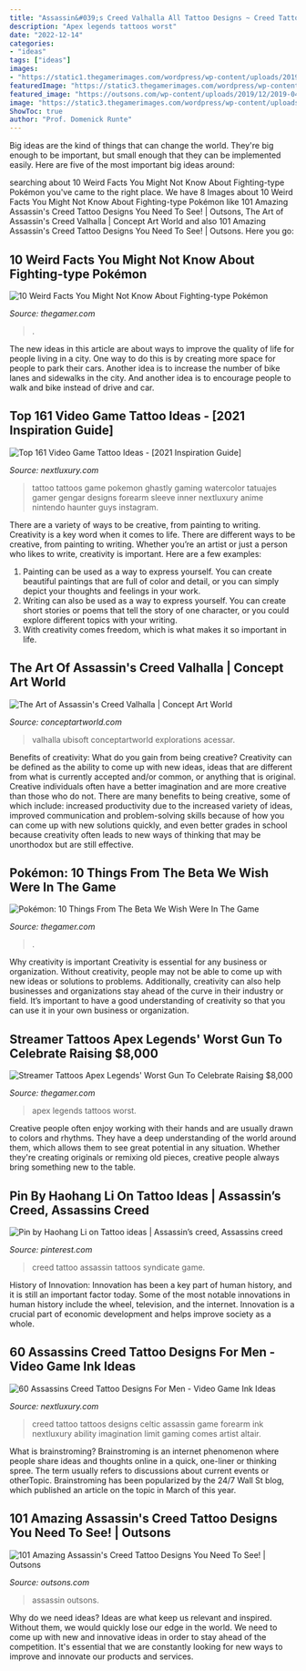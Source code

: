 ```yaml
---
title: "Assassin&#039;s Creed Valhalla All Tattoo Designs ~ Creed Tattoo Tattoos Designs Celtic Assassin Game Forearm Ink Nextluxury Ability Imagination Limit Gaming Comes Artist Altair"
description: "Apex legends tattoos worst"
date: "2022-12-14"
categories:
- "ideas"
tags: ["ideas"]
images:
- "https://static1.thegamerimages.com/wordpress/wp-content/uploads/2019/07/Mozambique-via-Nico-on-Twitter.jpg"
featuredImage: "https://static3.thegamerimages.com/wordpress/wp-content/uploads/2020/09/pjimage-2020-09-10T040632.849.jpg"
featured_image: "https://outsons.com/wp-content/uploads/2019/12/2019-04-26-02.14.25-2030009948076076621_assasinscreedtattoo-1024x1024.jpg"
image: "https://static3.thegamerimages.com/wordpress/wp-content/uploads/2020/09/pjimage-2020-09-10T040632.849.jpg"
ShowToc: true
author: "Prof. Domenick Runte"
---
```



Big ideas are the kind of things that can change the world. They're big enough to be important, but small enough that they can be implemented easily. Here are five of the most important big ideas around: 

	

		
searching about 10 Weird Facts You Might Not Know About Fighting-type Pokémon you've came to the right place. We have 8 Images about 10 Weird Facts You Might Not Know About Fighting-type Pokémon like 101 Amazing Assassin&#039;s Creed Tattoo Designs You Need To See! | Outsons, The Art of Assassin&#039;s Creed Valhalla | Concept Art World and also 101 Amazing Assassin&#039;s Creed Tattoo Designs You Need To See! | Outsons. Here you go:
		
    
## 10 Weird Facts You Might Not Know About Fighting-type Pokémon

<img loading=lazy src="https://static1.thegamerimages.com/wordpress/wp-content/uploads/2020/06/Weird-Fighting-Type-Lead.jpg" onerror="this.onerror=null;this.src='https://tse4.mm.bing.net/th?id=OIP.3EFIuQGFRyTDsUMW8rfkfAHaD5&amp;pid=15.1';" alt="10 Weird Facts You Might Not Know About Fighting-type Pokémon">

_Source: thegamer.com_

>. 

	

The new ideas in this article are about ways to improve the quality of life for people living in a city. One way to do this is by creating more space for people to park their cars. Another idea is to increase the number of bike lanes and sidewalks in the city. And another idea is to encourage people to walk and bike instead of drive and car.

    
## Top 161 Video Game Tattoo Ideas - [2021 Inspiration Guide]

<img loading=lazy src="https://nextluxury.com/wp-content/uploads/man-with-ghastly-video-game-watercolor-tattoo-on-inner-forearm.jpg" onerror="this.onerror=null;this.src='https://tse3.mm.bing.net/th?id=OIP.If1svD2022sZrFuMHMDofgHaHa&amp;pid=15.1';" alt="Top 161 Video Game Tattoo Ideas - [2021 Inspiration Guide]">

_Source: nextluxury.com_

>tattoo tattoos game pokemon ghastly gaming watercolor tatuajes gamer gengar designs forearm sleeve inner nextluxury anime nintendo haunter guys instagram. 

	

There are a variety of ways to be creative, from painting to writing.
Creativity is a key word when it comes to life. There are different ways to be creative, from painting to writing. Whether you’re an artist or just a person who likes to write, creativity is important. Here are a few examples: 
1. Painting can be used as a way to express yourself. You can create beautiful paintings that are full of color and detail, or you can simply depict your thoughts and feelings in your work. 
2. Writing can also be used as a way to express yourself. You can create short stories or poems that tell the story of one character, or you could explore different topics with your writing. 
3. With creativity comes freedom, which is what makes it so important in life.

    
## The Art Of Assassin&#039;s Creed Valhalla | Concept Art World

<img loading=lazy src="https://conceptartworld.com/wp-content/uploads/2021/03/The-Art-of-Assassins-Creed-Valhalla-02.jpg" onerror="this.onerror=null;this.src='https://tse3.mm.bing.net/th?id=OIP.VzyG_dZiqvayxzEGops-SgHaJ3&amp;pid=15.1';" alt="The Art of Assassin&#039;s Creed Valhalla | Concept Art World">

_Source: conceptartworld.com_

>valhalla ubisoft conceptartworld explorations acessar. 

	

Benefits of creativity: What do you gain from being creative?
Creativity can be defined as the ability to come up with new ideas, ideas that are different from what is currently accepted and/or common, or anything that is original. Creative individuals often have a better imagination and are more creative than those who do not. There are many benefits to being creative, some of which include: increased productivity due to the increased variety of ideas, improved communication and problem-solving skills because of how you can come up with new solutions quickly, and even better grades in school because creativity often leads to new ways of thinking that may be unorthodox but are still effective.

    
## Pokémon: 10 Things From The Beta We Wish Were In The Game

<img loading=lazy src="https://static3.thegamerimages.com/wordpress/wp-content/uploads/2020/09/pjimage-2020-09-10T040632.849.jpg" onerror="this.onerror=null;this.src='https://tse2.mm.bing.net/th?id=OIP.nC0Pta-BhBRyKe9liQ2rQQHaDt&amp;pid=15.1';" alt="Pokémon: 10 Things From The Beta We Wish Were In The Game">

_Source: thegamer.com_

>. 

	

Why creativity is important
Creativity is essential for any business or organization. Without creativity, people may not be able to come up with new ideas or solutions to problems. Additionally, creativity can also help businesses and organizations stay ahead of the curve in their industry or field. It’s important to have a good understanding of creativity so that you can use it in your own business or organization.

    
## Streamer Tattoos Apex Legends&#039; Worst Gun To Celebrate Raising $8,000

<img loading=lazy src="https://static1.thegamerimages.com/wordpress/wp-content/uploads/2019/07/Mozambique-via-Nico-on-Twitter.jpg" onerror="this.onerror=null;this.src='https://tse3.mm.bing.net/th?id=OIP.FrWiMcTS02dFnxKYfCbN2QHaD5&amp;pid=15.1';" alt="Streamer Tattoos Apex Legends&#039; Worst Gun To Celebrate Raising $8,000">

_Source: thegamer.com_

>apex legends tattoos worst. 

	

Creative people often enjoy working with their hands and are usually drawn to colors and rhythms. They have a deep understanding of the world around them, which allows them to see great potential in any situation. Whether they're creating originals or remixing old pieces, creative people always bring something new to the table.

    
## Pin By Haohang Li On Tattoo Ideas | Assassin’s Creed, Assassins Creed

<img loading=lazy src="https://i.pinimg.com/736x/d9/64/3b/d9643ba835ed4789dd7a30438403037a--runes.jpg" onerror="this.onerror=null;this.src='https://tse4.mm.bing.net/th?id=OIP.oTxgs7BivqiUlTzkIJG5TwHaHa&amp;pid=15.1';" alt="Pin by Haohang Li on Tattoo ideas | Assassin’s creed, Assassins creed">

_Source: pinterest.com_

>creed tattoo assassin tattoos syndicate game. 

	

History of Innovation:
Innovation has been a key part of human history, and it is still an important factor today. Some of the most notable innovations in human history include the wheel, television, and the internet. Innovation is a crucial part of economic development and helps improve society as a whole.

    
## 60 Assassins Creed Tattoo Designs For Men - Video Game Ink Ideas

<img loading=lazy src="http://nextluxury.com/wp-content/uploads/celtic-assassins-creed-logo-guys-inner-forearm-tattoo.jpg" onerror="this.onerror=null;this.src='https://tse4.mm.bing.net/th?id=OIP.H_7FAIkM41vR80c6neqyQgHaHa&amp;pid=15.1';" alt="60 Assassins Creed Tattoo Designs For Men - Video Game Ink Ideas">

_Source: nextluxury.com_

>creed tattoo tattoos designs celtic assassin game forearm ink nextluxury ability imagination limit gaming comes artist altair. 

	

What is brainstroming?
Brainstroming is an internet phenomenon where people share ideas and thoughts online in a quick, one-liner or thinking spree. The term usually refers to discussions about current events or otherTopic. Brainstroming has been popularized by the 24/7 Wall St blog, which published an article on the topic in March of this year.

    
## 101 Amazing Assassin&#039;s Creed Tattoo Designs You Need To See! | Outsons

<img loading=lazy src="https://outsons.com/wp-content/uploads/2019/12/2019-04-26-02.14.25-2030009948076076621_assasinscreedtattoo-1024x1024.jpg" onerror="this.onerror=null;this.src='https://tse4.mm.bing.net/th?id=OIP.ZFzu83Vgd4oKW6q7KTxZjQHaHa&amp;pid=15.1';" alt="101 Amazing Assassin&#039;s Creed Tattoo Designs You Need To See! | Outsons">

_Source: outsons.com_

>assassin outsons. 

	

Why do we need ideas?
Ideas are what keep us relevant and inspired. Without them, we would quickly lose our edge in the world. We need to come up with new and innovative ideas in order to stay ahead of the competition. It's essential that we are constantly looking for new ways to improve and innovate our products and services.

